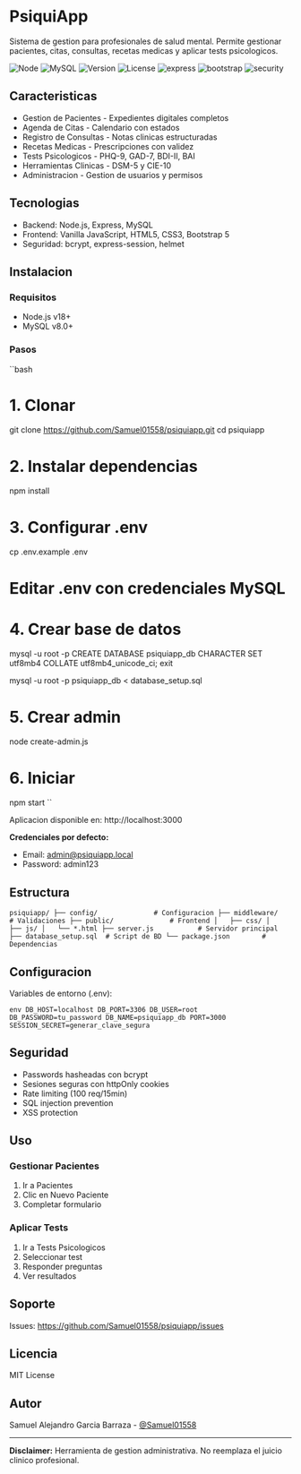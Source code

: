 # PsiquiApp

Sistema de gestion para profesionales de salud mental. Permite gestionar pacientes, citas, consultas, recetas medicas y aplicar tests psicologicos.

![Node](https://img.shields.io/badge/node-%3E%3D18.0.0-brightgreen.svg) ![MySQL](https://img.shields.io/badge/mysql-8.0-orange.svg) ![Version](https://img.shields.io/badge/version-1.0.1-blue.svg) ![License](https://img.shields.io/badge/license-MIT-green.svg) ![express](https://img.shields.io/badge/express-%5E4.18.2-lightgrey.svg) ![bootstrap](https://img.shields.io/badge/bootstrap-5.3.3-purple.svg) ![security](https://img.shields.io/badge/security-high-red.svg)


## Caracteristicas

- Gestion de Pacientes - Expedientes digitales completos
- Agenda de Citas - Calendario con estados
- Registro de Consultas - Notas clinicas estructuradas
- Recetas Medicas - Prescripciones con validez
- Tests Psicologicos - PHQ-9, GAD-7, BDI-II, BAI
- Herramientas Clinicas - DSM-5 y CIE-10
- Administracion - Gestion de usuarios y permisos

## Tecnologias

- Backend: Node.js, Express, MySQL
- Frontend: Vanilla JavaScript, HTML5, CSS3, Bootstrap 5
- Seguridad: bcrypt, express-session, helmet

## Instalacion

### Requisitos
- Node.js v18+
- MySQL v8.0+

### Pasos

``bash
# 1. Clonar
git clone https://github.com/Samuel01558/psiquiapp.git
cd psiquiapp

# 2. Instalar dependencias
npm install

# 3. Configurar .env
cp .env.example .env
# Editar .env con credenciales MySQL

# 4. Crear base de datos
mysql -u root -p
CREATE DATABASE psiquiapp_db CHARACTER SET utf8mb4 COLLATE utf8mb4_unicode_ci;
exit

mysql -u root -p psiquiapp_db < database_setup.sql

# 5. Crear admin
node create-admin.js

# 6. Iniciar
npm start
``

Aplicacion disponible en: http://localhost:3000

**Credenciales por defecto:**
- Email: admin@psiquiapp.local
- Password: admin123

## Estructura

``
psiquiapp/
├── config/              # Configuracion
├── middleware/          # Validaciones
├── public/              # Frontend
│   ├── css/
│   ├── js/
│   └── *.html
├── server.js           # Servidor principal
├── database_setup.sql  # Script de BD
└── package.json        # Dependencias
``

## Configuracion

Variables de entorno (.env):

``env
DB_HOST=localhost
DB_PORT=3306
DB_USER=root
DB_PASSWORD=tu_password
DB_NAME=psiquiapp_db
PORT=3000
SESSION_SECRET=generar_clave_segura
``

## Seguridad

- Passwords hasheadas con bcrypt
- Sesiones seguras con httpOnly cookies
- Rate limiting (100 req/15min)
- SQL injection prevention
- XSS protection

## Uso

### Gestionar Pacientes
1. Ir a Pacientes
2. Clic en Nuevo Paciente
3. Completar formulario

### Aplicar Tests
1. Ir a Tests Psicologicos
2. Seleccionar test
3. Responder preguntas
4. Ver resultados

## Soporte

Issues: https://github.com/Samuel01558/psiquiapp/issues

## Licencia

MIT License

## Autor

Samuel Alejandro Garcia Barraza - [@Samuel01558](https://github.com/Samuel01558)

---

**Disclaimer:** Herramienta de gestion administrativa. No reemplaza el juicio clinico profesional.
